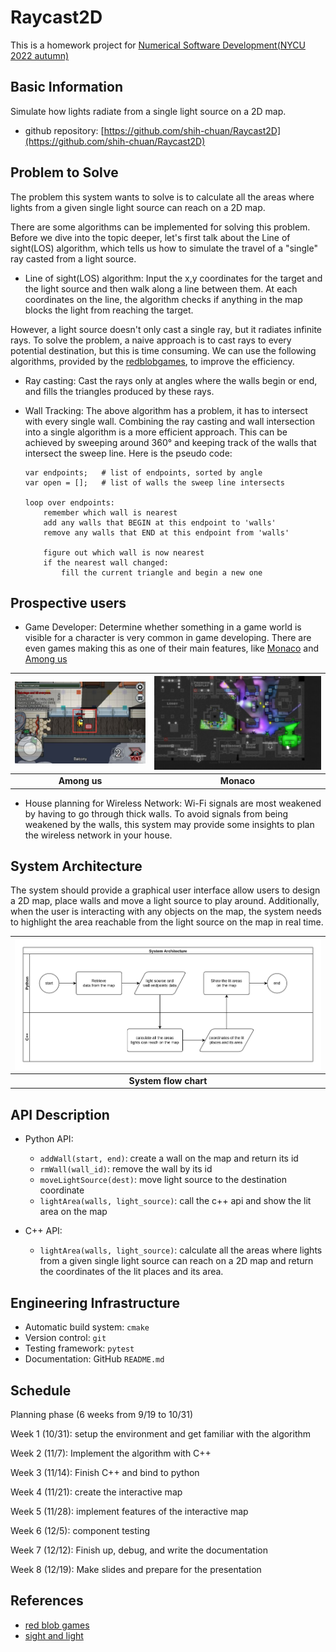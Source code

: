 # Raycast2D

This is a homework project for [Numerical Software Development(NYCU 2022 autumn)](https://yyc.solvcon.net/en/latest/nsd/schedule/22au_nycu/schedule.html)

## Basic Information

Simulate how lights radiate from a single light source on a 2D map.

* github repository: [https://github.com/shih-chuan/Raycast2D](https://github.com/shih-chuan/Raycast2D)

## Problem to Solve

The problem this system wants to solve is to calculate all the areas where lights from a given single light source can reach on a 2D map.

There are some algorithms can be implemented for solving this problem. Before we dive into the topic deeper, let's first talk about the Line of sight(LOS) algorithm, which tells us how to simulate the travel of a "single" ray casted from a light source.

* Line of sight(LOS) algorithm: Input the x,y coordinates for the target and the light source and then walk along a line between them. At each coordinates on the line, the algorithm checks if anything in the map blocks the light from reaching the target.

However, a light source doesn't only cast a single ray, but it radiates infinite rays. To solve the problem, a naive approach is to cast rays to every potential destination, but this is time consuming. We can use the following algorithms, provided by the [redblobgames](https://www.redblobgames.com/articles/visibility/), to improve the efficiency.

* Ray casting: Cast the rays only at angles where the walls begin or end, and fills the triangles produced by these rays.
* Wall Tracking: The above algorithm has a problem, it has to intersect with every single wall. Combining the ray casting and wall intersection into a single algorithm is a more efficient approach. This can be achieved by sweeping around 360° and keeping track of the walls that intersect the sweep line. Here is the pseudo code:

    ```pseudo
    var endpoints;   # list of endpoints, sorted by angle
    var open = [];   # list of walls the sweep line intersects

    loop over endpoints:
        remember which wall is nearest
        add any walls that BEGIN at this endpoint to 'walls'
        remove any walls that END at this endpoint from 'walls'

        figure out which wall is now nearest
        if the nearest wall changed:
            fill the current triangle and begin a new one
    ```

## Prospective users

* Game Developer: Determine whether something in a game world is visible for a character is very common in game developing. There are even games making this as one of their main features, like [Monaco](https://store.steampowered.com/app/113020/Monaco_Whats_Yours_Is_Mine/?l=tchinese) and [Among us](https://store.steampowered.com/app/945360/Among_Us/)

| ![among-us](./assets/among-us.jpeg) | ![monaco](./assets/monaco.jpg) |
|:-----------------------------------:|:-----------------------------------:|
| **Among us** |**Monaco**|

* House planning for Wireless Network: Wi-Fi signals are most weakened by having to go through thick walls. To avoid signals from being weakened by the walls, this system may provide some insights to plan the wireless network in your house.

## System Architecture

The system should provide a graphical user interface allow users to design a 2D map, place walls and move a light source to play around. Additionally, when the user is interacting with any objects on the map, the system needs to highlight the area reachable from the light source on the map in real time.

| ![among-us](./assets/system_arch.jpg) |
|:-----------------------------------:|
| **System flow chart** |

## API Description

* Python API:
  * `addWall(start, end)`: create a wall on the map and return its id
  * `rmWall(wall_id)`: remove the wall by its id
  * `moveLightSource(dest)`: move light source to the destination coordinate
  * `lightArea(walls, light_source)`: call the c++ api and show the lit area on the map

* C++ API:
  * `lightArea(walls, light_source)`: calculate all the areas where lights from a given single light source can reach on a 2D map and return the coordinates of the lit places and its area.

## Engineering Infrastructure

* Automatic build system: `cmake`
* Version control: `git`
* Testing framework: `pytest`
* Documentation: GitHub `README.md`

## Schedule

Planning phase (6 weeks from 9/19 to 10/31)

Week 1 (10/31): setup the environment and get familiar with the algorithm

Week 2 (11/7): Implement the algorithm with C++

Week 3 (11/14): Finish C++ and bind to python

Week 4 (11/21): create the interactive map

Week 5 (11/28): implement features of the interactive map

Week 6 (12/5): component testing

Week 7 (12/12): Finish up, debug, and write the documentation

Week 8 (12/19): Make slides and prepare for the presentation

## References

* [red blob games](https://www.redblobgames.com/articles/visibility/)
* [sight and light](https://ncase.me/sight-and-light/)
